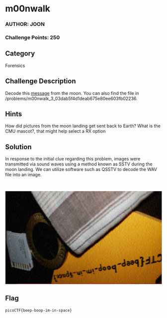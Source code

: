 # m00nwalk
### AUTHOR: JOON
### Challenge Points: 250

## Category
Forensics

## Challenge Description
Decode this [message](message.wav) from the moon. You can also find the file in /problems/m00nwalk_3_03dab5f4d1deab675e80ee603fb02236.
## Hints
How did pictures from the moon landing get sent back to Earth?
What is the CMU mascot?, that might help select a RX option
## Solution
In response to the initial clue regarding this problem, images were transmitted via sound waves using a method known as SSTV during the moon landing. We can utilize software such as QSSTV to decode the WAV file into an image.

<br>

![Screenshot](Screenshot.png)
## Flag
`picoCTF{beep-boop-im-in-space}`